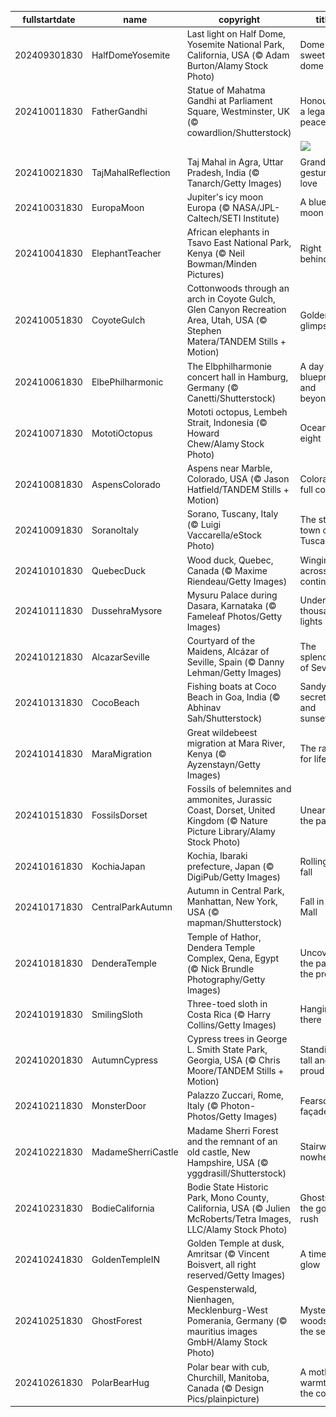 |fullstartdate|name|copyright|title|image|
|--|--|--|--|--|
202409301830|HalfDomeYosemite|Last light on Half Dome, Yosemite National Park, California, USA (© Adam Burton/Alamy Stock Photo)|Dome sweet dome|![](/en-IN/2024/10/202409301830HalfDomeYosemite.jpg)|
202410011830|FatherGandhi|Statue of Mahatma Gandhi at Parliament Square, Westminster, UK (© cowardlion/Shutterstock)|Honouring a legacy of peace|![](/en-IN/2024/10/202410011830FatherGandhi.jpg)|
||||![](/en-IN/2024/10/.jpg)|
202410021830|TajMahalReflection|Taj Mahal in Agra, Uttar Pradesh, India (© Tanarch/Getty Images)|Grand gesture of love|![](/en-IN/2024/10/202410021830TajMahalReflection.jpg)|
202410031830|EuropaMoon|Jupiter's icy moon Europa (© NASA/JPL-Caltech/SETI Institute)|A blue moon|![](/en-IN/2024/10/202410031830EuropaMoon.jpg)|
202410041830|ElephantTeacher|African elephants in Tsavo East National Park, Kenya (© Neil Bowman/Minden Pictures)|Right behind you|![](/en-IN/2024/10/202410041830ElephantTeacher.jpg)|
202410051830|CoyoteGulch|Cottonwoods through an arch in Coyote Gulch, Glen Canyon Recreation Area, Utah, USA (© Stephen Matera/TANDEM Stills + Motion)|Golden glimpses|![](/en-IN/2024/10/202410051830CoyoteGulch.jpg)|
202410061830|ElbePhilharmonic|The Elbphilharmonie concert hall in Hamburg, Germany (© Canetti/Shutterstock)|A day for blueprints and beyond|![](/en-IN/2024/10/202410061830ElbePhilharmonic.jpg)|
202410071830|MototiOctopus|Mototi octopus, Lembeh Strait, Indonesia (© Howard Chew/Alamy Stock Photo)|Ocean's eight|![](/en-IN/2024/10/202410071830MototiOctopus.jpg)|
202410081830|AspensColorado|Aspens near Marble, Colorado, USA (© Jason Hatfield/TANDEM Stills + Motion)|Colorado in full colour|![](/en-IN/2024/10/202410081830AspensColorado.jpg)|
202410091830|SoranoItaly|Sorano, Tuscany, Italy (© Luigi Vaccarella/eStock Photo)|The stone town of Tuscany|![](/en-IN/2024/10/202410091830SoranoItaly.jpg)|
202410101830|QuebecDuck|Wood duck, Quebec, Canada (© Maxime Riendeau/Getty Images)|Winging it across continents|![](/en-IN/2024/10/202410101830QuebecDuck.jpg)|
202410111830|DussehraMysore|Mysuru Palace during Dasara, Karnataka (© Fameleaf Photos/Getty Images)|Under a thousand lights|![](/en-IN/2024/10/202410111830DussehraMysore.jpg)|
202410121830|AlcazarSeville|Courtyard of the Maidens, Alcázar of Seville, Spain (© Danny Lehman/Getty Images)|The splendour of Seville|![](/en-IN/2024/10/202410121830AlcazarSeville.jpg)|
202410131830|CocoBeach|Fishing boats at Coco Beach in Goa, India (© Abhinav Sah/Shutterstock)|Sandy secrets and sunsets|![](/en-IN/2024/10/202410131830CocoBeach.jpg)|
202410141830|MaraMigration|Great wildebeest migration at Mara River, Kenya (© Ayzenstayn/Getty Images)|The race for life|![](/en-IN/2024/10/202410141830MaraMigration.jpg)|
202410151830|FossilsDorset|Fossils of belemnites and ammonites, Jurassic Coast, Dorset, United Kingdom (© Nature Picture Library/Alamy Stock Photo)|Unearthing the past|![](/en-IN/2024/10/202410151830FossilsDorset.jpg)|
202410161830|KochiaJapan|Kochia, Ibaraki prefecture, Japan (© DigiPub/Getty Images)|Rolling into fall|![](/en-IN/2024/10/202410161830KochiaJapan.jpg)|
202410171830|CentralParkAutumn|Autumn in Central Park, Manhattan, New York, USA (© mapman/Shutterstock)|Fall in the Mall|![](/en-IN/2024/10/202410171830CentralParkAutumn.jpg)|
202410181830|DenderaTemple|Temple of Hathor, Dendera Temple Complex, Qena, Egypt (© Nick Brundle Photography/Getty Images)|Uncovering the past for the present|![](/en-IN/2024/10/202410181830DenderaTemple.jpg)|
202410191830|SmilingSloth|Three-toed sloth in Costa Rica (© Harry Collins/Getty Images)|Hanging in there|![](/en-IN/2024/10/202410191830SmilingSloth.jpg)|
202410201830|AutumnCypress|Cypress trees in George L. Smith State Park, Georgia, USA (© Chris Moore/TANDEM Stills + Motion)|Standing tall and proud|![](/en-IN/2024/10/202410201830AutumnCypress.jpg)|
202410211830|MonsterDoor|Palazzo Zuccari, Rome, Italy (© Photon-Photos/Getty Images)|Fearsome façade|![](/en-IN/2024/10/202410211830MonsterDoor.jpg)|
202410221830|MadameSherriCastle|Madame Sherri Forest and the remnant of an old castle, New Hampshire, USA (© yggdrasill/Shutterstock)|Stairway to nowhere|![](/en-IN/2024/10/202410221830MadameSherriCastle.jpg)|
202410231830|BodieCalifornia|Bodie State Historic Park, Mono County, California, USA (© Julien McRoberts/Tetra Images, LLC/Alamy Stock Photo)|Ghosts of the gold rush|![](/en-IN/2024/10/202410231830BodieCalifornia.jpg)|
202410241830|GoldenTempleIN|Golden Temple at dusk, Amritsar (© Vincent Boisvert, all right reserved/Getty Images)|A timeless glow|![](/en-IN/2024/10/202410241830GoldenTempleIN.jpg)|
202410251830|GhostForest|Gespensterwald, Nienhagen, Mecklenburg-West Pomerania, Germany (© mauritius images GmbH/Alamy Stock Photo)|Mysterious woods by the sea|![](/en-IN/2024/10/202410251830GhostForest.jpg)|
202410261830|PolarBearHug|Polar bear with cub, Churchill, Manitoba, Canada (© Design Pics/plainpicture)|A mother's warmth in the cold|![](/en-IN/2024/10/202410261830PolarBearHug.jpg)|
